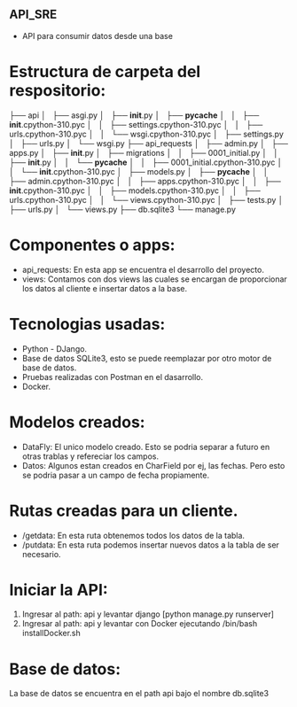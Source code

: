 ## API_SRE
* API para consumir datos desde una base


# Estructura de carpeta del respositorio:
├── api
│   ├── asgi.py
│   ├── __init__.py
│   ├── __pycache__
│   │   ├── __init__.cpython-310.pyc
│   │   ├── settings.cpython-310.pyc
│   │   ├── urls.cpython-310.pyc
│   │   └── wsgi.cpython-310.pyc
│   ├── settings.py
│   ├── urls.py
│   └── wsgi.py
├── api_requests
│   ├── admin.py
│   ├── apps.py
│   ├── __init__.py
│   ├── migrations
│   │   ├── 0001_initial.py
│   │   ├── __init__.py
│   │   └── __pycache__
│   │       ├── 0001_initial.cpython-310.pyc
│   │       └── __init__.cpython-310.pyc
│   ├── models.py
│   ├── __pycache__
│   │   ├── admin.cpython-310.pyc
│   │   ├── apps.cpython-310.pyc
│   │   ├── __init__.cpython-310.pyc
│   │   ├── models.cpython-310.pyc
│   │   ├── urls.cpython-310.pyc
│   │   └── views.cpython-310.pyc
│   ├── tests.py
│   ├── urls.py
│   └── views.py
├── db.sqlite3
└── manage.py

# Componentes o apps:
* api_requests: En esta app se encuentra el desarrollo del proyecto.
* views: Contamos con dos views las cuales se encargan de proporcionar los datos al cliente e insertar datos a la base.

# Tecnologias usadas:
* Python - DJango.
* Base de datos SQLite3, esto se puede reemplazar por otro motor de base de datos.
* Pruebas realizadas con Postman en el dasarrollo.
* Docker.

# Modelos creados:
* DataFly: El unico modelo creado. Esto se podria separar a futuro en otras trablas y refereciar los campos.
* Datos: Algunos estan creados en CharField por ej, las fechas. Pero esto se podria pasar a un campo de fecha propiamente.

# Rutas creadas para un cliente.
* /getdata: En esta ruta obtenemos todos los datos de la tabla.
* /putdata: En esta ruta podemos insertar nuevos datos a la tabla de ser necesario.


# Iniciar la API:
1. Ingresar al path: api y levantar django [python manage.py runserver]
2. Ingresar al path: api y levantar con Docker ejecutando /bin/bash installDocker.sh

# Base de datos:
La base de datos se encuentra en el path api bajo el nombre db.sqlite3
